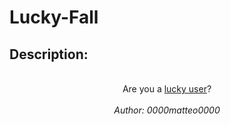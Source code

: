 
# Lucky-Fall
## Description:
<br>
<center>Are you a <a href="http://lucky-fall.challs.m0lecon.it">lucky user</a>?<br><br>
<i>Author: 0000matteo0000</i></center>

